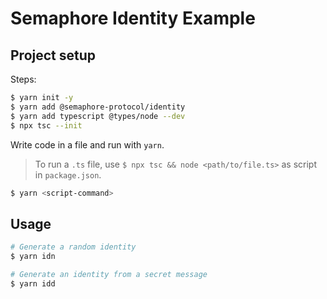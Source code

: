 # Semaphore Identity Example

## Project setup

Steps:

```sh
$ yarn init -y
$ yarn add @semaphore-protocol/identity
$ yarn add typescript @types/node --dev
$ npx tsc --init
```

Write code in a file and run with `yarn`.

> To run a `.ts` file, use `$ npx tsc && node <path/to/file.ts>` as script in `package.json`.

```sh
$ yarn <script-command>
```

## Usage

```sh
# Generate a random identity
$ yarn idn
```

```sh
# Generate an identity from a secret message
$ yarn idd
```
